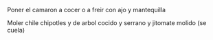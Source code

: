 Poner el camaron a cocer o a freir con ajo y mantequilla

Moler chile chipotles y de arbol cocido y serrano y jitomate molido (se cuela)
